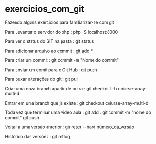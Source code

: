 # exercicios_com_git
Fazendo alguns exercicios para familiarizar-se com git



Para Levantar o servidor do php :
php -S localhost:8000

Para ver o status do GIT na pasta :
git status

Para adicionar arquivo ao commit :
git add *

Para criar um commit :
git commit -m "Nome do commit"

Para enviar um comit para o Git Hub :
git push

Para puxar alterações do git :
git pull

Criar uma nova branch apartir de outra :
git checkout -b coiurse-array-multi-d

Entrar em uma branch que já existe :
git checkout coiurse-array-multi-d

Toda vez que terminar uma video aula : 
git add . git commit -m "nome do commit" git push

Voltar a uma versão anterior  : 
git reset --hard número_da_versão

Histórico das versões  : 
git reflog


